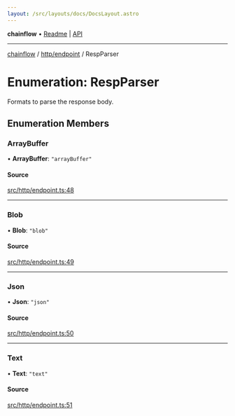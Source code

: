 ```yaml
---
layout: /src/layouts/docs/DocsLayout.astro
---
```


**chainflow** • [Readme](/docs/README) \| [API](/docs/modules)

***

[chainflow](/docs/README) / [http/endpoint](/docs/http/endpoint/README) / RespParser

# Enumeration: RespParser

Formats to parse the response body.

## Enumeration Members

### ArrayBuffer

• **ArrayBuffer**: `"arrayBuffer"`

#### Source

[src/http/endpoint.ts:48](https://github.com/edwinlzs/chainflow/blob/99ff659/src/http/endpoint.ts#L48)

***

### Blob

• **Blob**: `"blob"`

#### Source

[src/http/endpoint.ts:49](https://github.com/edwinlzs/chainflow/blob/99ff659/src/http/endpoint.ts#L49)

***

### Json

• **Json**: `"json"`

#### Source

[src/http/endpoint.ts:50](https://github.com/edwinlzs/chainflow/blob/99ff659/src/http/endpoint.ts#L50)

***

### Text

• **Text**: `"text"`

#### Source

[src/http/endpoint.ts:51](https://github.com/edwinlzs/chainflow/blob/99ff659/src/http/endpoint.ts#L51)

